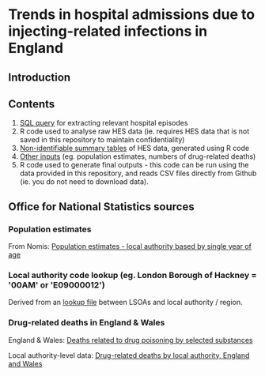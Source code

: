 # Trends in hospital admissions due to injecting-related infections in England

## Introduction

## Contents

1. [SQL query](https://github.com/danlewer/irid_trends/blob/main/HES_query.sql) for extracting relevant hospital episodes
2. R code used to analyse raw HES data (ie. requires HES data that is not saved in this repository to maintain confidentiality)
3. [Non-identifiable summary tables](https://github.com/danlewer/irid_trends/tree/main/summary_tables) of HES data, generated using R code
4. [Other inputs](https://github.com/danlewer/irid_trends/tree/main/input_data) (eg. population estimates, numbers of drug-related deaths)
5. R code used to generate final outputs - this code can be run using the data provided in this repository, and reads CSV files directly from Github (ie. you do not need to download data).

## Office for National Statistics sources

### Population estimates

From Nomis: [Population estimates - local authority based by single year of age](https://www.nomisweb.co.uk/datasets/pestsyoala) 

### Local authority code lookup (eg. London Borough of Hackney = '00AM' or 'E09000012')

Derived from an [lookup file](https://www.ons.gov.uk/file?uri=/census/2011census/consultationsusersandlocalpartners/censusadvisorygroups/censusgeneralcag/categorisationoflsoasfor2011censustcm77269651.xls) between LSOAs and local authority / region.

### Drug-related deaths in England & Wales

England & Wales: [Deaths related to drug poisoning by selected substances](https://www.ons.gov.uk/peoplepopulationandcommunity/birthsdeathsandmarriages/deaths/datasets/deathsrelatedtodrugpoisoningbyselectedsubstances)

Local authority-level data: [Drug-related deaths by local authority, England and Wales](https://www.ons.gov.uk/peoplepopulationandcommunity/birthsdeathsandmarriages/deaths/datasets/drugmisusedeathsbylocalauthority)

